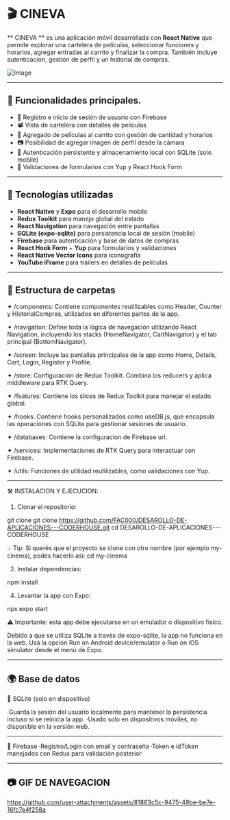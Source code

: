 
# 🎬 CINEVA

** CINEVA ** es una aplicación móvil desarrollada con **React Native** que permite explorar una cartelera de películas, seleccionar funciones y horarios, agregar entradas al carrito y finalizar la compra. 
También incluye autenticación, gestión de perfil y un historial de compras.


![Image](https://github.com/user-attachments/assets/6ffdc0b0-796c-417f-aa11-c7d708144387)

  
---

## 🚀 Funcionalidades principales.

- 🔐 Registro e inicio de sesión de usuario con Firebase
- 📽️ Vista de cartelera con detalles de películas
- 🛒 Agregado de películas al carrito con gestión de cantidad y horarios
- 📷 Posibilidad de agregar imagen de perfil desde la cámara
- 🧠 Autenticación persistente y almacenamiento local con SQLite (solo mobile)
- 🧾 Validaciones de formularios con Yup y React Hook Form

---

## 🧱 Tecnologías utilizadas

- **React Native** y **Expo** para el desarrollo mobile
- **Redux Toolkit** para manejo global del estado
- **React Navigation** para navegación entre pantallas
- **SQLite (expo-sqlite)** para persistencia local de sesión (mobile)
- **Firebase** para autenticación y base de datos de compras
- **React Hook Form** + **Yup** para formularios y validaciones
- **React Native Vector Icons** para iconografía
- **YouTube iFrame** para trailers en detalles de películas

---

## 📁 Estructura de carpetas

✦ /components: Contiene componentes reutilizables como Header, Counter y HistorialCompras, utilizados en diferentes partes de la app.

✦ /navigation: Define toda la lógica de navegación utilizando React Navigation, incluyendo los stacks (HomeNavigator, CartNavigator) y el tab principal (BottomNavigator).

✦ /screen: Incluye las pantallas principales de la app como Home, Details, Cart, Login, Register y Profile.

✦ /store: Configuración de Redux Toolkit. Combina los reducers y aplica middleware para RTK Query.

✦ /features: Contiene los slices de Redux Toolkit para manejar el estado global.

✦ /hooks: Contiene hooks personalizados como useDB.js, que encapsula las operaciones con SQLite para gestionar sesiones de usuario.

✦ /databases: Contiene la configuracion de Firebase url.

✦ /services: Implementaciones de RTK Query para interactuar con Firebase.

✦ /utils: Funciones de utilidad reutilizables, como validaciones con Yup.

---


🛠 INSTALACION Y EJECUCION: 

1. Clonar el repositorio:

git clone git clone https://github.com/FAC000/DESAROLLO-DE-APLICACIONES---CODERHOUSE.git
cd DESAROLLO-DE-APLICACIONES---CODERHOUSE

💡 Tip: Si querés que el proyecto se clone con otro nombre (por ejemplo my-cinema), podés hacerlo así:
cd my-cinema 

2. Instalar dependencias:
 
npm install

4. Levantar la app con Expo:

npx expo start


⚠️ Importante: esta app debe ejecutarse en un emulador o dispositivo físico.

Debido a que se utiliza SQLite a través de expo-sqlite, la app no funciona en la web.
Usá la opción Run on Android device/emulator o Run on iOS simulator desde el menú de Expo.

---

## 🌍 Base de datos 

💾 SQLite (solo en dispositivo)

·Guarda la sesión del usuario localmente para mantener la persistencia incluso si se reinicia la app.
·Usado solo en dispositivos móviles, no disponible en la versión web.

---

🔐 Firebase
·Registro/Login con email y contraseña
·Token e idToken manejados con Redux para validación posterior

---
## 📷 GIF DE NAVEGACION


https://github.com/user-attachments/assets/81863c5c-9475-49be-be7e-16fc7e4f258a
